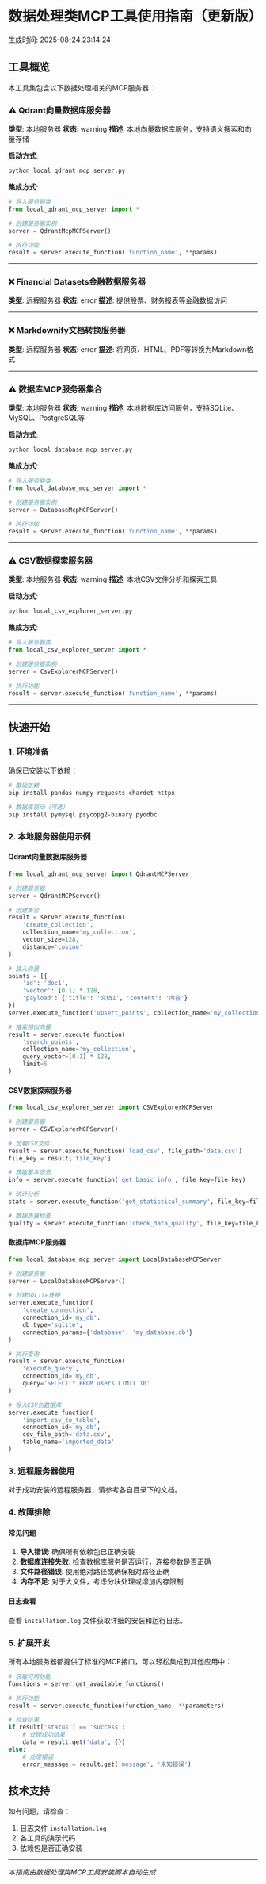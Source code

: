 # 数据处理类MCP工具使用指南（更新版）

生成时间: 2025-08-24 23:14:24

## 工具概览

本工具集包含以下数据处理相关的MCP服务器：

### ⚠️ Qdrant向量数据库服务器

**类型**: 本地服务器
**状态**: warning
**描述**: 本地向量数据库服务，支持语义搜索和向量存储

**启动方式**:
```bash
python local_qdrant_mcp_server.py
```

**集成方式**:
```python
# 导入服务器类
from local_qdrant_mcp_server import *

# 创建服务器实例
server = QdrantMcpMCPServer()

# 执行功能
result = server.execute_function('function_name', **params)
```

---

### ❌ Financial Datasets金融数据服务器

**类型**: 远程服务器
**状态**: error
**描述**: 提供股票、财务报表等金融数据访问

---

### ❌ Markdownify文档转换服务器

**类型**: 远程服务器
**状态**: error
**描述**: 将网页、HTML、PDF等转换为Markdown格式

---

### ⚠️ 数据库MCP服务器集合

**类型**: 本地服务器
**状态**: warning
**描述**: 本地数据库访问服务，支持SQLite、MySQL、PostgreSQL等

**启动方式**:
```bash
python local_database_mcp_server.py
```

**集成方式**:
```python
# 导入服务器类
from local_database_mcp_server import *

# 创建服务器实例
server = DatabaseMcpMCPServer()

# 执行功能
result = server.execute_function('function_name', **params)
```

---

### ⚠️ CSV数据探索服务器

**类型**: 本地服务器
**状态**: warning
**描述**: 本地CSV文件分析和探索工具

**启动方式**:
```bash
python local_csv_explorer_server.py
```

**集成方式**:
```python
# 导入服务器类
from local_csv_explorer_server import *

# 创建服务器实例
server = CsvExplorerMCPServer()

# 执行功能
result = server.execute_function('function_name', **params)
```

---

## 快速开始

### 1. 环境准备

确保已安装以下依赖：

```bash
# 基础依赖
pip install pandas numpy requests chardet httpx

# 数据库驱动（可选）
pip install pymysql psycopg2-binary pyodbc
```

### 2. 本地服务器使用示例

#### Qdrant向量数据库服务器

```python
from local_qdrant_mcp_server import QdrantMCPServer

# 创建服务器
server = QdrantMCPServer()

# 创建集合
result = server.execute_function(
    'create_collection',
    collection_name='my_collection',
    vector_size=128,
    distance='cosine'
)

# 插入向量
points = [{
    'id': 'doc1',
    'vector': [0.1] * 128,
    'payload': {'title': '文档1', 'content': '内容'}
}]
server.execute_function('upsert_points', collection_name='my_collection', points=points)

# 搜索相似向量
result = server.execute_function(
    'search_points',
    collection_name='my_collection',
    query_vector=[0.1] * 128,
    limit=5
)
```

#### CSV数据探索服务器

```python
from local_csv_explorer_server import CSVExplorerMCPServer

# 创建服务器
server = CSVExplorerMCPServer()

# 加载CSV文件
result = server.execute_function('load_csv', file_path='data.csv')
file_key = result['file_key']

# 获取基本信息
info = server.execute_function('get_basic_info', file_key=file_key)

# 统计分析
stats = server.execute_function('get_statistical_summary', file_key=file_key)

# 数据质量检查
quality = server.execute_function('check_data_quality', file_key=file_key)
```

#### 数据库MCP服务器

```python
from local_database_mcp_server import LocalDatabaseMCPServer

# 创建服务器
server = LocalDatabaseMCPServer()

# 创建SQLite连接
server.execute_function(
    'create_connection',
    connection_id='my_db',
    db_type='sqlite',
    connection_params={'database': 'my_database.db'}
)

# 执行查询
result = server.execute_function(
    'execute_query',
    connection_id='my_db',
    query='SELECT * FROM users LIMIT 10'
)

# 导入CSV到数据库
server.execute_function(
    'import_csv_to_table',
    connection_id='my_db',
    csv_file_path='data.csv',
    table_name='imported_data'
)
```

### 3. 远程服务器使用

对于成功安装的远程服务器，请参考各自目录下的文档。

### 4. 故障排除

#### 常见问题

1. **导入错误**: 确保所有依赖包已正确安装
2. **数据库连接失败**: 检查数据库服务是否运行，连接参数是否正确
3. **文件路径错误**: 使用绝对路径或确保相对路径正确
4. **内存不足**: 对于大文件，考虑分块处理或增加内存限制

#### 日志查看

查看 `installation.log` 文件获取详细的安装和运行日志。

### 5. 扩展开发

所有本地服务器都提供了标准的MCP接口，可以轻松集成到其他应用中：

```python
# 获取可用功能
functions = server.get_available_functions()

# 执行功能
result = server.execute_function(function_name, **parameters)

# 检查结果
if result['status'] == 'success':
    # 处理成功结果
    data = result.get('data', {})
else:
    # 处理错误
    error_message = result.get('message', '未知错误')
```

## 技术支持

如有问题，请检查：
1. 日志文件 `installation.log`
2. 各工具的演示代码
3. 依赖包是否正确安装

---

*本指南由数据处理类MCP工具安装脚本自动生成*
